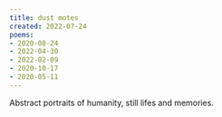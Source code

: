 ```yaml
---
title: dust motes
created: 2022-07-24
poems:
- 2020-08-24
- 2022-04-30
- 2022-02-09
- 2020-10-17
- 2020-05-11
---
```


Abstract portraits of humanity, still lifes and memories.